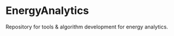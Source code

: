 EnergyAnalytics
===============

Repository for tools & algorithm development for energy analytics. 

